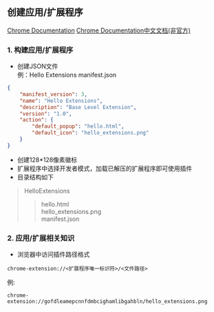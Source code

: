 ## 创建应用/扩展程序

[Chrome Documentation](https://developer.chrome.com/docs/extensions/)
[Chrome Documentation中文文档(非官方)](http://docs.getxhr.com/ChromeExtensionDocument/index.html)

### 1. 构建应用/扩展程序
* 创建JSON文件  
例：Hello Extensions
manifest.json
```json
{
    "manifest_version": 3,
    "name": "Hello Extensions",
    "description": "Base Level Extension",
    "version": "1.0",
    "action": {
        "default_popup": "hello.html",
        "default_icon": "hello_extensions.png"
    }
}
```
* 创建128*128像素徽标
* 扩展程序中选择开发者模式，加载已解压的扩展程序即可使用插件
* 目录结构如下
 > HelloExtensions  
 >> hello.html  
 >> hello_extensions.png  
 >> manifest.json  

 ### 2. 应用/扩展相关知识
* 浏览器中访问插件路径格式
```
chrome-extension://<扩展程序唯一标识符>/<文件路径>
```
例:
```
chrome-extension://gofdleamepcnnfdmbcighamlibgahbln/hello_extensions.png
```
